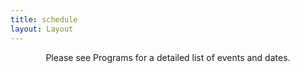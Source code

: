 ```yaml
---
title: schedule
layout: Layout
---
```


<div style="text-align: center">

Please see Programs for a detailed list of events and dates.

</div>
